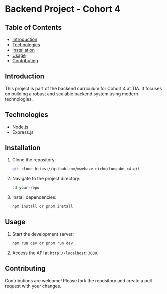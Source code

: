 # Backend Project - Cohort 4

## Table of Contents
- [Introduction](#introduction)
- [Technologies](#technologies)
- [Installation](#installation)
- [Usage](#usage)
- [Contributing](#contributing)

## Introduction
This project is part of the backend curriculum for Cohort 4 at TIA. It focuses on building a robust and scalable backend system using modern technologies.

## Technologies
- Node.js
- Express.js

## Installation
1. Clone the repository:
    ```bash
    git clone https://github.com/mwebaze-nicho/tungabe_c4.git
    ```
2. Navigate to the project directory:
    ```bash
    cd your-repo
    ```
3. Install dependencies:
    ```bash
    npm install or pnpm install
    ```

## Usage
1. Start the development server:
    ```bash
    npm run dev or pnpm run dev
    ```
2. Access the API at `http://localhost:3000`.

## Contributing
Contributions are welcome! Please fork the repository and create a pull request with your changes.
